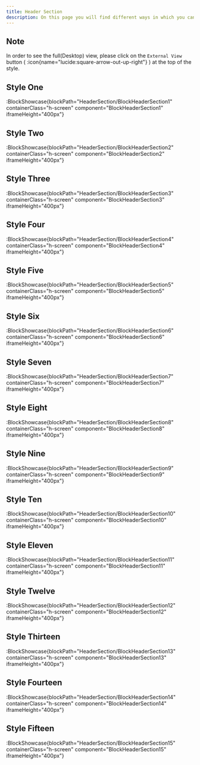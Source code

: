 ```yaml
---
title: Header Section
description: On this page you will find different ways in which you can style the header section of your website.
---
```


## Note

In order to see the full(Desktop) view, please click on the `External View` button ( :icon{name="lucide:square-arrow-out-up-right"} ) at the top of the style.

## Style One

:BlockShowcase{blockPath="HeaderSection/BlockHeaderSection1" containerClass="h-screen" component="BlockHeaderSection1" iframeHeight="400px"}

## Style Two

:BlockShowcase{blockPath="HeaderSection/BlockHeaderSection2" containerClass="h-screen" component="BlockHeaderSection2" iframeHeight="400px"}

## Style Three

:BlockShowcase{blockPath="HeaderSection/BlockHeaderSection3" containerClass="h-screen" component="BlockHeaderSection3" iframeHeight="400px"}

## Style Four

:BlockShowcase{blockPath="HeaderSection/BlockHeaderSection4" containerClass="h-screen" component="BlockHeaderSection4" iframeHeight="400px"}

## Style Five

:BlockShowcase{blockPath="HeaderSection/BlockHeaderSection5" containerClass="h-screen" component="BlockHeaderSection5" iframeHeight="400px"}

## Style Six

:BlockShowcase{blockPath="HeaderSection/BlockHeaderSection6" containerClass="h-screen" component="BlockHeaderSection6" iframeHeight="400px"}

## Style Seven

:BlockShowcase{blockPath="HeaderSection/BlockHeaderSection7" containerClass="h-screen" component="BlockHeaderSection7" iframeHeight="400px"}

## Style Eight

:BlockShowcase{blockPath="HeaderSection/BlockHeaderSection8" containerClass="h-screen" component="BlockHeaderSection8" iframeHeight="400px"}

## Style Nine

:BlockShowcase{blockPath="HeaderSection/BlockHeaderSection9" containerClass="h-screen" component="BlockHeaderSection9" iframeHeight="400px"}

## Style Ten

:BlockShowcase{blockPath="HeaderSection/BlockHeaderSection10" containerClass="h-screen" component="BlockHeaderSection10" iframeHeight="400px"}

## Style Eleven

:BlockShowcase{blockPath="HeaderSection/BlockHeaderSection11" containerClass="h-screen" component="BlockHeaderSection11" iframeHeight="400px"}

## Style Twelve

:BlockShowcase{blockPath="HeaderSection/BlockHeaderSection12" containerClass="h-screen" component="BlockHeaderSection12" iframeHeight="400px"}

## Style Thirteen

:BlockShowcase{blockPath="HeaderSection/BlockHeaderSection13" containerClass="h-screen" component="BlockHeaderSection13" iframeHeight="400px"}

## Style Fourteen

:BlockShowcase{blockPath="HeaderSection/BlockHeaderSection14" containerClass="h-screen" component="BlockHeaderSection14" iframeHeight="400px"}

## Style Fifteen

:BlockShowcase{blockPath="HeaderSection/BlockHeaderSection15" containerClass="h-screen" component="BlockHeaderSection15" iframeHeight="400px"}
